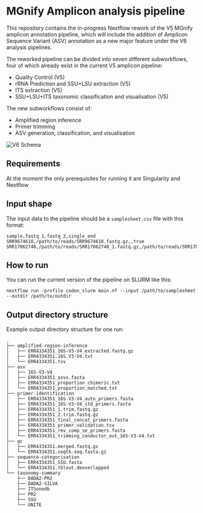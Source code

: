 # MGnify Amplicon analysis pipeline

This repository contains the in-progress Nextflow rework of the V5 MGnify amplicon annotation pipeline, which will include the addition of Amplicon Sequence Variant (ASV) annotation as a new major feature under the V6 analysis pipelines.

The reworked pipeline can be divided into seven different subworkflows, four of which already exist in the current V5 amplicon pipeline:

- Quality Control (V5)
- rRNA Prediction and SSU+LSU extraction (V5)
- ITS extraction (V5)
- SSU+LSU+ITS taxonomic classification and visualisation (V5)

The new subworkflows consist of:

- Amplified region inference
- Primer trimming
- ASV generation, classification, and visualisation

![V6 Schema](https://github.com/EBI-Metagenomics/asv-gen/assets/34323164/4b42b6c0-dfd2-4fd7-a04f-942a1f3904fa)

## Requirements

At the moment the only prerequisites for running it are Singularity and Nextflow

## Input shape

The input data to the pipeline should be a `samplesheet.csv` file with this format:

```
sample,fastq_1,fastq_2,single_end
SRR9674618,/path/to/reads/SRR9674618.fastq.gz,,true
SRR17062740,/path/to/reads/SRR17062740_1.fastq.gz,/path/to/reads/SRR17062740_2.fastq.gz,false
```

## How to run

You can run the current version of the pipeline on SLURM like this:

`nextflow run -profile codon_slurm main.nf --input /path/to/samplesheet --outdir /path/to/outdir`

## Output directory structure

Example output directory structure for one run:

```
.
├── amplified-region-inference
│   ├── ERR4334351_16S-V3-V4_extracted.fastq.gz
│   ├── ERR4334351.16S.V3-V4.txt
│   └── ERR4334351.tsv
├── asv
│   ├── 16S-V3-V4
│   ├── ERR4334351_asvs.fasta
│   ├── ERR4334351_proportion_chimeric.txt
│   └── ERR4334351_proportion_matched.txt
├── primer-identification
│   ├── ERR4334351_16S-V3-V4_auto_primers.fasta
│   ├── ERR4334351_16S-V3-V4_std_primers.fasta
│   ├── ERR4334351_1.trim.fastq.gz
│   ├── ERR4334351_2.trim.fastq.gz
│   ├── ERR4334351_final_concat_primers.fasta
│   ├── ERR4334351_primer_validation.tsv
│   ├── ERR4334351_rev_comp_se_primers.fasta
│   └── ERR4334351_trimming_conductor_out_16S-V3-V4.txt
├── qc
│   ├── ERR4334351.merged.fastq.gz
│   └── ERR4334351.seqtk-seq.fasta.gz
├── sequence-categorisation
│   ├── ERR4334351_SSU.fasta
│   └── ERR4334351.tblout.deoverlapped
└── taxonomy-summary
    ├── DADA2-PR2
    ├── DADA2-SILVA
    ├── ITSonedb
    ├── PR2
    ├── SSU
    └── UNITE
```
